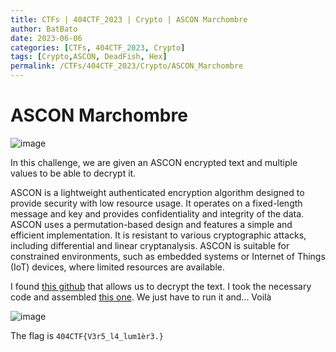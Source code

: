 ```yaml
---
title: CTFs | 404CTF_2023 | Crypto | ASCON Marchombre
author: BatBato
date: 2023-06-06
categories: [CTFs, 404CTF_2023, Crypto]
tags: [Crypto,ASCON, DeadFish, Hex]
permalink: /CTFs/404CTF_2023/Crypto/ASCON_Marchombre
---
```


#  ASCON Marchombre

![image](https://github.com/Nouman404/nouman404.github.io/assets/73934639/ef0d7989-6487-4770-a740-c53b00e19cb6)

In this challenge, we are given an ASCON encrypted text and multiple values to be able to decrypt it.

ASCON is a lightweight authenticated encryption algorithm designed to provide security with low resource usage. It operates on a fixed-length message and key and provides confidentiality and integrity of the data. ASCON uses a permutation-based design and features a simple and efficient implementation. It is resistant to various cryptographic attacks, including differential and linear cryptanalysis. ASCON is suitable for constrained environments, such as embedded systems or Internet of Things (IoT) devices, where limited resources are available.

I found [this github](https://github.com/meichlseder/pyascon) that allows us to decrypt the text. I took the necessary code and assembled [this one](https://github.com/Nouman404/nouman404.github.io/blob/main/_posts/CTFs/404CTF_2023/Crypto/ascon.py). We just have to run it and... Voilà

![image](https://github.com/Nouman404/nouman404.github.io/assets/73934639/4dfbb9b1-cb6a-4fa5-82f6-972b08569a4f)

The flag is `404CTF{V3r5_l4_lum1èr3.}`
